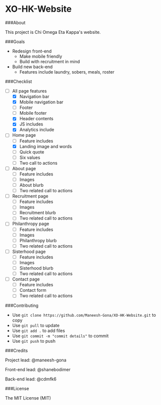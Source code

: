 # XO-HK-Website

###About

This project is Chi Omega Eta Kappa's website.

###Goals

* Redesign front-end
  * Make mobile friendly
  * Build with recruitment in mind
* Build new back-end
  * Features include laundry, sobers, meals, roster

###Checklist

* [ ] All page features
  * [x] Navigation bar
  * [x] Mobile navigation bar
  * [ ] Footer
  * [ ] Mobile footer
  * [x] Header contents
  * [x] JS includes
  * [x] Analytics include
* [ ] Home page
  * [ ] Feature includes
  * [x] Landing image and words
  * [ ] Quick quote
  * [ ] Six values
  * [ ] Two call to actions
* [ ] About page
  * [ ] Feature includes
  * [ ] Images
  * [ ] About blurb
  * [ ] Two related call to actions
* [ ] Recruitment page
  * [ ] Feature includes
  * [ ] Images
  * [ ] Recruitment blurb
  * [ ] Two related call to actions
* [ ] Philanthropy page
  * [ ] Feature includes
  * [ ] Images
  * [ ] Philanthropy blurb
  * [ ] Two related call to actions
* [ ] Sisterhood page
  * [ ] Feature includes
  * [ ] Images
  * [ ] Sisterhood blurb
  * [ ] Two related call to actions
* [ ] Contact page
  * [ ] Feature includes
  * [ ] Contact form
  * [ ] Two related call to actions

###Contributing

* Use `git clone https://github.com/Maneesh-Gona/XO-HK-Website.git` to copy
* Use `git pull` to update
* Use `git add .` to add files
* Use `git commit -m "commit details"` to commit
* Use `git push` to push

###Credits

Project lead: @maneesh-gona

Front-end lead: @shanebodimer

Back-end lead: @cdmfk6

###License

The MIT License (MIT)

